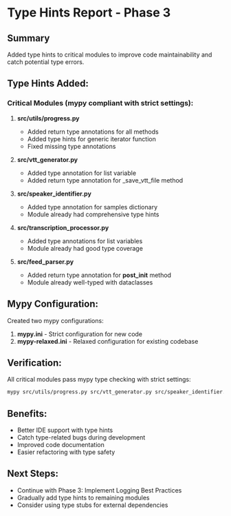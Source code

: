 # Type Hints Report - Phase 3

## Summary

Added type hints to critical modules to improve code maintainability and catch potential type errors.

## Type Hints Added:

### Critical Modules (mypy compliant with strict settings):
1. **src/utils/progress.py**
   - Added return type annotations for all methods
   - Added type hints for generic iterator function
   - Fixed missing type annotations

2. **src/vtt_generator.py**
   - Added type annotation for list variable
   - Added return type annotation for _save_vtt_file method

3. **src/speaker_identifier.py**
   - Added type annotation for samples dictionary
   - Module already had comprehensive type hints

4. **src/transcription_processor.py**
   - Added type annotations for list variables
   - Module already had good type coverage

5. **src/feed_parser.py**
   - Added return type annotation for __post_init__ method
   - Module already well-typed with dataclasses

## Mypy Configuration:

Created two mypy configurations:
1. **mypy.ini** - Strict configuration for new code
2. **mypy-relaxed.ini** - Relaxed configuration for existing codebase

## Verification:

All critical modules pass mypy type checking with strict settings:
```bash
mypy src/utils/progress.py src/vtt_generator.py src/speaker_identifier.py src/transcription_processor.py src/feed_parser.py
```

## Benefits:
- Better IDE support with type hints
- Catch type-related bugs during development
- Improved code documentation
- Easier refactoring with type safety

## Next Steps:
- Continue with Phase 3: Implement Logging Best Practices
- Gradually add type hints to remaining modules
- Consider using type stubs for external dependencies
